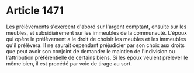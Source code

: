 # Article 1471

Les prélèvements s'exercent d'abord sur l'argent comptant, ensuite sur les meubles, et subsidiairement sur les immeubles de la communauté. L'époux qui opère le prélèvement a le droit de choisir les meubles et les immeubles qu'il prélèvera. Il ne saurait cependant préjudicier par son choix aux droits que peut avoir son conjoint de demander le maintien de l'indivision ou l'attribution préférentielle de certains biens.   Si les époux veulent prélever le même bien, il est procédé par voie de tirage au sort.